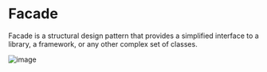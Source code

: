 # Facade

Facade is a structural design pattern that provides a simplified interface to a library, a framework, or any other complex set of classes.

![image](https://user-images.githubusercontent.com/61289714/205975002-5a01a61f-5a73-4184-82a3-010bc128c7cb.png)
